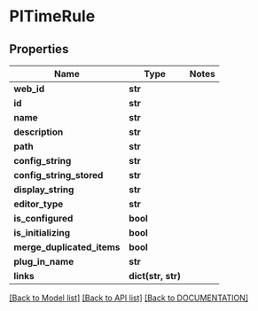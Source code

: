 # PITimeRule

## Properties
Name | Type | Notes
------------ | ------------- | -------------
**web_id** | **str**
**id** | **str**
**name** | **str**
**description** | **str**
**path** | **str**
**config_string** | **str**
**config_string_stored** | **str**
**display_string** | **str**
**editor_type** | **str**
**is_configured** | **bool**
**is_initializing** | **bool**
**merge_duplicated_items** | **bool**
**plug_in_name** | **str**
**links** | **dict(str, str)**

[[Back to Model list]](../../DOCUMENTATION.md#documentation-for-models) [[Back to API list]](../../DOCUMENTATION.md#documentation-for-api-endpoints) [[Back to DOCUMENTATION]](../../DOCUMENTATION.md)
